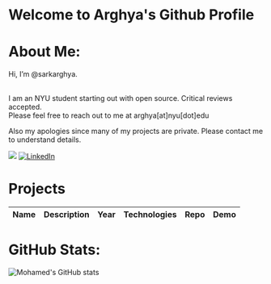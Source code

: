# Welcome to Arghya's Github Profile

# About Me:
 Hi, I’m @sarkarghya.  

<br> I am an NYU student starting out with open source. Critical reviews accepted.
<br> Please feel free to reach out to me at arghya[at]nyu[dot]edu

Also my apologies since many of my projects are private. Please contact me to understand details.

![](https://komarev.com/ghpvc/?username=sakarghya) [![LinkedIn](https://img.shields.io/badge/LinkedIn-%230077B5.svg?logo=linkedin&logoColor=white)]([https://linkedin.com/in/sarkarghya](https://www.linkedin.com/in/sarkarghya/))


# Projects
|Name|Description|Year|Technologies|Repo|Demo|
|----|----|----|----|----|---|


# GitHub Stats:
![Mohamed's GitHub stats](https://github-readme-stats.vercel.app/api?username=sarkarghya&show_icons=true&theme=tokyonight)

<!---
sarkarghya/sarkarghya is a ✨ special ✨ repository because its `README.md` (this file) appears on your GitHub profile.
You can click the Preview link to take a look at your changes.
--->
